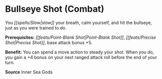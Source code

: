 ﻿---
cssclass: [feats]

---
# Bullseye Shot (Combat)

You _[[spells/Slow|slow]]_ your breath, calm yourself, and hit the bullseye, just as you were trained to do.

**Prerequisites:** _[[feats/Point-Blank Shot|Point-Blank Shot]]_, _[[feats/Precise Shot|Precise Shot]]_, base attack bonus +5.

**Benefit:** You can spend a move action to steady your shot. When you do, you gain a +4 bonus on your next ranged attack roll before the end of your turn.

**Source** Inner Sea Gods